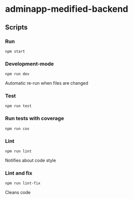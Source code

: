# adminapp-medified-backend

## Scripts
### Run
`npm start`
### Development-mode
`npm run dev`

Automatic re-run when files are changed
### Test
`npm run test`
### Run tests with coverage
`npm run cov`
### Lint
`npm run lint`

Notifies about code style
### Lint and fix
`npm run lint-fix`

Cleans code
